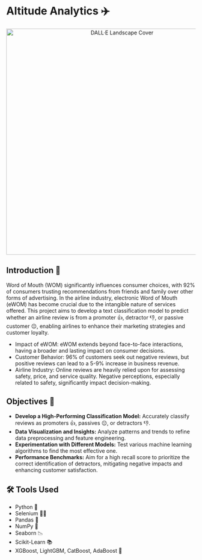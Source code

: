 # Altitude Analytics ✈️

<div align="center">
  <img src="https://github.com/gangula-karthik/Altitude-Analytics/assets/56480632/35813075-f24f-421c-a15a-c0c16f93fdd2" alt="DALL·E Landscape Cover" width="600px">
</div>

## Introduction 📢
Word of Mouth (WOM) significantly influences consumer choices, with 92% of consumers trusting recommendations from friends and family over other forms of advertising. In the airline industry, electronic Word of Mouth (eWOM) has become crucial due to the intangible nature of services offered. This project aims to develop a text classification model to predict whether an airline review is from a promoter 👍, detractor 👎, or passive customer 😐, enabling airlines to enhance their marketing strategies and customer loyalty.

- Impact of eWOM: eWOM extends beyond face-to-face interactions, having a broader and lasting impact on consumer decisions.
- Customer Behavior: 96% of customers seek out negative reviews, but positive reviews can lead to a 5-9% increase in business revenue.
- Airline Industry: Online reviews are heavily relied upon for assessing safety, price, and service quality. Negative perceptions, especially related to safety, significantly impact decision-making.

## Objectives 🎯
- **Develop a High-Performing Classification Model:** Accurately classify reviews as promoters 👍, passives 😐, or detractors 👎.
- **Data Visualization and Insights:** Analyze patterns and trends to refine data preprocessing and feature engineering.
- **Experimentation with Different Models:** Test various machine learning algorithms to find the most effective one.
- **Performance Benchmarks:** Aim for a high recall score to prioritize the correct identification of detractors, mitigating negative impacts and enhancing customer satisfaction.


## 🛠️ Tools Used
- Python 🐍 
- Selenium 🕵️‍♂️ 
- Pandas 🐼 
- NumPy 🔢 
- Seaborn 📉
- Scikit-Learn 📚 
- XGBoost, LightGBM, CatBoost, AdaBoost 🚀
